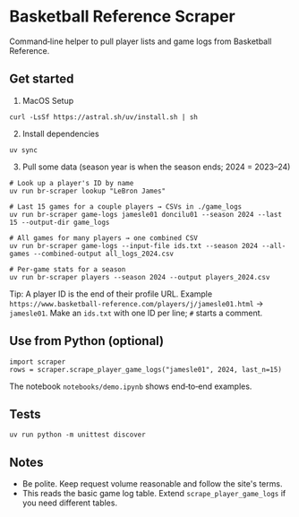 # Basketball Reference Scraper

Command‑line helper to pull player lists and game logs from Basketball Reference.

## Get started

1) MacOS Setup

```
curl -LsSf https://astral.sh/uv/install.sh | sh
```

2) Install dependencies

```
uv sync
```

3) Pull some data (season year is when the season ends; 2024 = 2023–24)

```
# Look up a player's ID by name
uv run br-scraper lookup "LeBron James"

# Last 15 games for a couple players → CSVs in ./game_logs
uv run br-scraper game-logs jamesle01 doncilu01 --season 2024 --last 15 --output-dir game_logs

# All games for many players → one combined CSV
uv run br-scraper game-logs --input-file ids.txt --season 2024 --all-games --combined-output all_logs_2024.csv

# Per‑game stats for a season
uv run br-scraper players --season 2024 --output players_2024.csv
```

Tip: A player ID is the end of their profile URL. Example `https://www.basketball-reference.com/players/j/jamesle01.html` → `jamesle01`. Make an `ids.txt` with one ID per line; `#` starts a comment.

## Use from Python (optional)

```
import scraper
rows = scraper.scrape_player_game_logs("jamesle01", 2024, last_n=15)
```

The notebook `notebooks/demo.ipynb` shows end‑to‑end examples.

## Tests

```
uv run python -m unittest discover
```

## Notes

- Be polite. Keep request volume reasonable and follow the site's terms.
- This reads the basic game log table. Extend `scrape_player_game_logs` if you need different tables.
